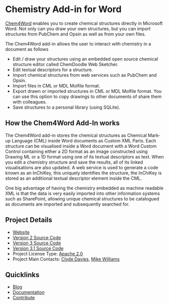 # Chemistry Add-in for Word

[Chem4Word](https://www.chem4word.co.uk/) enables you to create chemical structures directly in Microsoft Word.
Not only can you draw your own structures, but you can import structures from PubChem and Opsin as well as from your own files.

The Chem4Word add-in allows the user to interact with chemistry in a document as follows

* Edit / draw your structures using an embedded open source chemical structure editor called ChemDoodle Web Sketcher.
* Edit textual descriptors for a structure.
* Import chemical structures from web services such as PubChem and Opsin.
* Import files in CML or MDL Molfile format.
* Export drawn or imported structures in CML or MDL Molfile format. You can use this option to copy drawings to other documents of share them with colleagues.
* Save structures to a personal library (using SQLite).

## How the Chem4Word Add-In works
The Chem4Word add-in stores the chemical structures as Chemical Mark-up Language (CML) inside Word documents as Custom XML Parts.
Each structure can be visualised inside a Word document with a Word Custom Control containing either a 2D format as an image constructed using Drawing ML or a 1D format using one of its textual descriptors as text.
When you edit a chemistry structure and save the results, all of its linked visualisations are also updated.
A web service is used to generate a code known as an InChiKey, this uniquely identifies the structure, the InChiKey is stored as an additional textual descriptor element inside the CML.

One big advantage of having the chemistry embedded as machine readable XML is that the data is very easily imported into other information systems such as SharePoint, allowing unique chemical structures to be catalogued as documents are imported and subsequently searched for.

## Project Details
* [Website](https://www.chem4word.co.uk/)
* [Version 2 Source Code](https://github.com/Chem4Word/Version2)
* [Version 3 Source Code](https://github.com/Chem4Word/Version3)
* [Version 3.1 Source Code](https://github.com/Chem4Word/Version3-1)
* Project License Type: [Apache 2.0](https://github.com/Chem4Word/Version3/blob/master/Licence.md)
* Project Main Contacts: [Clyde Davies](https://github.com/deadlyvices), [Mike Williams](https://github.com/MikeWilliams-UK) 

## Quicklinks
* [Blog](https://www.chem4word.co.uk/category/news/)
* [Documentation](https://www.chem4word.co.uk/)
* [Contribute](https://github.com/Chem4Word/Version3)
